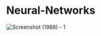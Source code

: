 # Neural-Networks

![Screenshot (1968) - 1](https://user-images.githubusercontent.com/65419430/180663828-57190395-7219-4911-bcb2-ef4d91a6b299.png)
